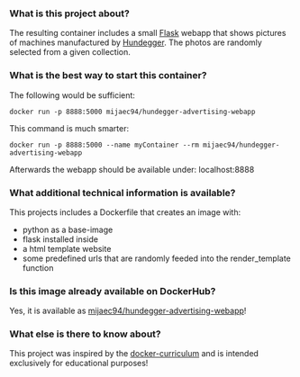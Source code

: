 ### What is this project about?

The resulting container includes a small [Flask](http://flask.pocoo.org/) webapp that shows pictures of machines manufactured by [Hundegger](https://www.hundegger.de). The photos are randomly selected from a given collection.

### What is the best way to start this container?

The following would be sufficient:
```
docker run -p 8888:5000 mijaec94/hundegger-advertising-webapp
```

This command is much smarter:
```
docker run -p 8888:5000 --name myContainer --rm mijaec94/hundegger-advertising-webapp
```

Afterwards the webapp should be available under: localhost:8888

### What additional technical information is available?

This projects includes a Dockerfile that creates an image with:

- python as a base-image
- flask installed inside
- a html template website
- some predefined urls that are randomly feeded into the render_template function

### Is this image already available on DockerHub?

Yes, it is available as [mijaec94/hundegger-advertising-webapp](https://hub.docker.com/r/mijaec94/hundegger-advertising-webapp/)!


### What else is there to know about?

This project was inspired by the [docker-curriculum](https://docker-curriculum.com/) and is intended exclusively for educational purposes!
